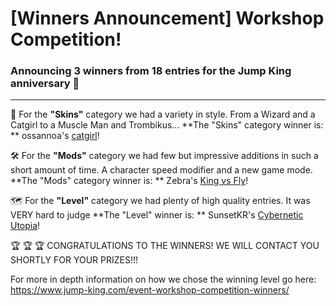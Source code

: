 # [Winners Announcement] Workshop Competition!

### Announcing 3 winners from 18 entries for the Jump King anniversary 🎂

---

 👕  For the **"Skins"** category we had a variety in style. From a Wizard and a Catgirl to a Muscle Man and Trombikus...
**The "Skins" category winner is: ** <span class="spoiler">ossannoa's <a href="steam://url/CommunityFilePage/3227404893">catgirl</a></span>!

 🛠️   For the **"Mods"** category we had few but impressive additions in such a short amount of time. A character speed modifier and a new game mode.
**The "Mods" category winner is: ** <span class="spoiler">Zebra's <a href="steam://url/CommunityFilePage/3217622959">King vs Fly</a></span>!

 🗺️   For the **"Level"** category we had plenty of high quality entries. It was VERY hard to judge 
**The "Level" winner is: ** <span class="spoiler">SunsetKR's <a href="steam://url/CommunityFilePage/3213910173">Cybernetic Utopia</a></span>!


🏆 🏆 🏆  CONGRATULATIONS TO THE WINNERS! WE WILL CONTACT YOU SHORTLY FOR YOUR PRIZES!!!


For more in depth information on how we chose the winning level go here: https://www.jump-king.com/event-workshop-competition-winners/